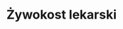 ---
title: 'Żywokost lekarski'
latina: '(Symphytum officinale)'
pubDate: 'Jun 01 2025'
mainImage: 'https://res.cloudinary.com/drvpquisg/image/upload/t_website/v1748797777/zywokost_lekarski_uxigjq.jpg'
level1: 'rośliny naczyniowe'
level2: 'ogórecznikowce'
level3: 'ogórecznikowate'
level4: 'żywokost'
flowertime: 'maj - lipiec'
where: 'Występuje w Europie, z wyjątkiem południowych krańców, w środkowej Azji, na Syberii, w Azji Mniejszej. Zawleczony do Ameryki Północnej. W Kanadzie i na Alasce, gdzie rozprzestrzenił się z upraw, uznany jest za inwazyjny. W Polsce jest rośliną pospolitą na terenie całego kraju.'
---